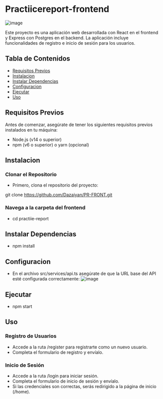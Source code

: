 # Practiicereport-frontend
![image](https://github.com/Dazaiyan/PR-FRONT/assets/115562720/694b2882-f8f7-47b2-9339-8d2a7c50bf4b)

Este proyecto es una aplicación web desarrollada con React en el frontend y Express con Postgres en el backend. La aplicación incluye funcionalidades de registro e inicio de sesión para los usuarios.

## Tabla de Contenidos
- [Requisitos Previos](#requisitos-previos)
- [Instalacion](#instalacion)
- [Instalar Dependencias](#instalar-dependencias)
- [Configuracion](#configuracion)
- [Ejecutar](#ejecutar)
- [Uso](#uso)

## Requisitos Previos
Antes de comenzar, asegúrate de tener los siguientes requisitos previos instalados en tu máquina:

- Node.js (v14 o superior)
- npm (v6 o superior) o yarn (opcional)

## Instalacion

### **Clonar el Repositorio**
- Primero, clona el repositorio del proyecto:

git clone https://github.com/Dazaiyan/PR-FRONT.git

### **Navega a la carpeta del frontend**
- cd practiie-report

## Instalar Dependencias
- npm install

## Configuracion
- En el archivo src/services/api.ts asegúrate de que la URL base del API esté configurada correctamente:
![image](https://github.com/Dazaiyan/PR-FRONT/assets/115562720/c766e73a-cb8b-46da-bfba-fd9a03ed8568)

## Ejecutar 
- npm start

## Uso
### **Registro de Usuarios**
- Accede a la ruta /register para registrarte como un nuevo usuario.
- Completa el formulario de registro y envíalo.

### **Inicio de Sesión**
- Accede a la ruta /login para iniciar sesión.
- Completa el formulario de inicio de sesión y envíalo.
- Si las credenciales son correctas, serás redirigido a la página de inicio (/home).
